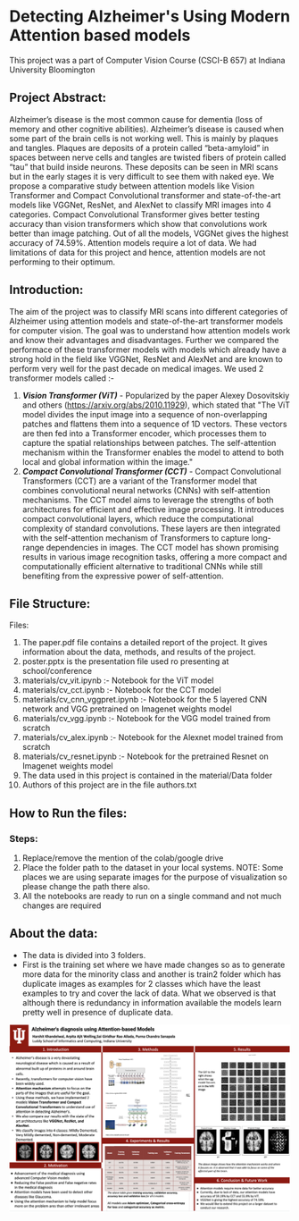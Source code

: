 # Detecting Alzheimer's Using Modern Attention based models
This project was a part of Computer Vision Course (CSCI-B 657) at Indiana University Bloomington

## Project Abstract:

Alzheimer’s disease is the most common cause for dementia (loss of memory and other cognitive abilities). Alzheimer’s disease is caused when some part of the brain cells is not working well. This is mainly by plaques and tangles. Plaques are deposits of a protein called “beta-amyloid” in spaces between nerve cells and tangles are twisted fibers of protein called “tau” that build inside neurons. These deposits can be seen in MRI scans but in the early stages it is very difficult to see them with naked eye. We propose a comparative study between attention models like Vision Transformer and Compact Convolutional transformer and state-of-the-art models like VGGNet, ResNet, and AlexNet to classify MRI images into 4 categories. Compact Convolutional Transformer gives better testing accuracy than vision transformers which show that convolutions work better than image patching. Out of all the models, VGGNet gives the highest accuracy of 74.59%. Attention models require a lot of data. We had limitations of data for this project and hence, attention models are not performing to their optimum.

## Introduction:
The aim of the project was to classify MRI scans into different categories of Alzheimer using attention models and state-of-the-art transformer models for computer vision. The goal was to understand how attention models work and know their advantages and disadvantages. Further we compared the performace of these transformer models with models which already have a strong hold in the field like VGGNet, ResNet and AlexNet and are known to perform very well for the past decade on medical images.
We used 2 transformer models called :- 
1. **_Vision Transformer (ViT)_** - Popularized by the paper Alexey Dosovitskiy and others (https://arxiv.org/abs/2010.11929), which stated that "The ViT model divides the input image into a sequence of non-overlapping patches and flattens them into a sequence of 1D vectors. These vectors are then fed into a Transformer encoder, which processes them to capture the spatial relationships between patches. The self-attention mechanism within the Transformer enables the model to attend to both local and global information within the image."
2. **_Compact Convolutional Transformer (CCT)_** - Compact Convolutional Transformers (CCT) are a variant of the Transformer model that combines convolutional neural networks (CNNs) with self-attention mechanisms. The CCT model aims to leverage the strengths of both architectures for efficient and effective image processing. It introduces compact convolutional layers, which reduce the computational complexity of standard convolutions. These layers are then integrated with the self-attention mechanism of Transformers to capture long-range dependencies in images. The CCT model has shown promising results in various image recognition tasks, offering a more compact and computationally efficient alternative to traditional CNNs while still benefiting from the expressive power of self-attention.

## File Structure:

Files:
1. The paper.pdf file contains a detailed report of the project. It gives information about the data, methods, and results of the project.
2. poster.pptx is the presentation file used ro presenting at school/conference
3. materials/cv_vit.ipynb :- Notebook for the ViT model
4. materials/cv_cct.ipynb :- Notebook for the CCT model
5. materials/cv_cnn_vggpret.ipynb :- Notebook for the 5 layered CNN network and VGG pretrained on Imagenet weights model
6. materials/cv_vgg.ipynb :- Notebook for the VGG model trained from scratch
7. materials/cv_alex.ipynb :- Notebook for the Alexnet model trained from scratch
8. materials/cv_resnet.ipynb :- Notebook for the pretrained Resnet on Imagenet weights model
9. The data used in this project is contained in the material/Data folder
10. Authors of this project are in the file authors.txt


## How to Run the files:
### Steps:
1. Replace/remove the mention of the colab/google drive
2. Place the folder path to the dataset in your local systems. NOTE: Some places we are using separate images for the purpose of visualization so please change the path there also.
3. All the notebooks are ready to run on a single command and not much changes are required

## About the data:
- The data is divided into 3 folders.
- First is the training set where we have made changes so as to generate more data for the minority class and another is train2 folder which has duplicate images as examples for 2 classes which have the least examples to try and cover the lack of data. What we observed is that although there is redundancy in information available the models learn pretty well in presence of duplicate data.


<img width="822" alt="poster" src="https://github.com/coderop2/Detecting-Alzheimer-s-Using-Modern-Attention-based-models/blob/main/materials/poster.png">
